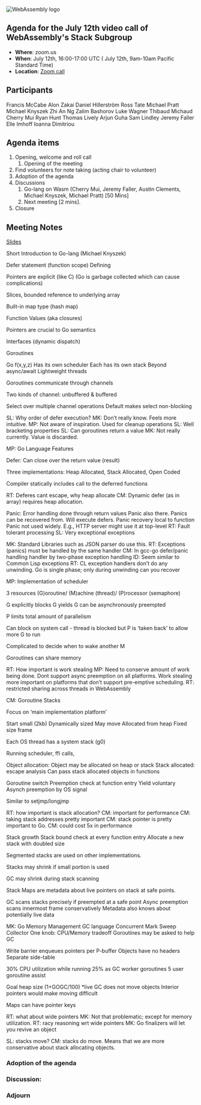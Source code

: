 ![WebAssembly logo](/images/WebAssembly.png)

## Agenda for the July 12th video call of WebAssembly's Stack Subgroup

- **Where**: zoom.us
- **When**:  July 12th, 16:00-17:00 UTC ( July 12th, 9am-10am Pacific Standard Time)
- **Location**: [Zoom call](https://zoom.us/j/91846860726?pwd=NVVNVmpvRVVFQkZTVzZ1dTFEcXgrdz09)


## Participants
Francis McCabe
Alon Zakai
Daniel Hillerström
Ross Tate
Michael Pratt
Michael Knyszek
Zhi An Ng
Zalim Bashorov
Luke Wagner
Thibaud Michaud
Cherry Mui
Ryan Hunt
Thomas Lively
Arjun Guha
Sam Lindley
Jeremy Faller
Elle Imhoff
Ioanna Dimitriou



## Agenda items

1. Opening, welcome and roll call
    1. Opening of the meeting
1. Find volunteers for note taking (acting chair to volunteer)
1. Adoption of the agenda
1. Discussions
   1. Go-lang on Wasm (Cherry Mui, Jeremy Faller, Austin Clements, Michael Knyszek, Michael Pratt) [50 Mins]
   1. Next meeting [2 mins].
1. Closure

## Meeting Notes

[Slides](https://github.com/WebAssembly/meetings/blob/12cc98677a80d4143da97ad9e1243e17093801ce/stack/2021/presentations/2021-7-12%20Go%20implementation.pdf)

Short Introduction to Go-lang (Michael Knyszek)

Defer statement (function scope) Defining

Pointers are explicit (like C) (Go is garbage collected which can cause complications)

Slices, bounded reference to underlying array

Built-in map type (hash map)

Function Values (aka closures)

Pointers are crucial to Go semantics

Interfaces (dynamic dispatch)

Goroutines

Go f(x,y,z)
Has its own scheduler
Each has its own stack
Beyond async/await
Lightweight threads

Goroutines communicate through channels

Two kinds of channel: unbuffered & buffered

Select over multiple channel operations
Default makes select non-blocking

SL: Why order of defer execution?
MK: Don’t really know. Feels more intuitive.
MP: Not aware of inspiration. Used for cleanup operations
SL: Well bracketing properties
SL: Can goroutines return a value
MK: Not really currently. Value is discarded.

MP: Go Language Features 

Defer: 
Can close over the return value (result)

Three implementations:
Heap Allocated, Stack Allocated, Open Coded

Compiler statically includes call to the deferred functions

RT: Deferes cant escape, why heap allocate
CM: Dynamic defer (as in array) requires heap allocation.

Panic: 
 Error handling done through return values
 Panic also there. Panics can be recovered from.
 Will execute defers.
 Panic recovery local to function
 Panic not used widely.
 E.g., HTTP server might use it at top-level
RT: Fault tolerant processing
SL: Very exceptional exceptions

MK: Standard Libraries such as JSON parser do use this.
RT: Exceptions (panics) must be handled by the same handler
CM: In gcc-go defer/panic handling handler by two-phase exception handling
ID: Seem similar to Common Lisp exceptions
RT: CL exception handlers don’t do any unwinding. Go is single phase; only during unwinding can you recover

MP: Implementation of scheduler

3 resources (G)oroutine/ (M)achine (thread)/ (P)rocessor (semaphore)

G explicitly blocks
G yields
G can be asynchronously preempted

P limits total amount of parallelism

Can block on system call - thread is blocked but P is ‘taken back’ to allow more G to run

Complicated to decide when to wake another M

Goroutines can share memory

RT: How important is work stealing
MP: Need to conserve amount of work being done. Dont support async preemption on all platforms. Work stealing more important on platforms that don’t support pre-emptive scheduling.
RT: restricted sharing across threads in WebAssembly

CM: Goroutine Stacks

Focus on ‘main implementation platform’

Start small (2kb)
Dynamically sized
May move 
Allocated from heap
Fixed size frame

Each OS thread has a system stack (g0)

Running scheduler, ffi calls,

Object allocation:
Object may be allocated on heap or stack
Stack allocated: escape analysis
Can pass stack allocated objects in functions

Goroutine switch
Preemption check at function entry
Yield voluntary
Asynch preemption by OS signal

Similar to setjmp/longjmp

RT: how important is stack allocation?
CM: important for performance
CM: taking stack addresses pretty important
CM: stack pointer is pretty important to Go.
CM: could cost 5x in performance

Stack growth
Stack bound check at every function entry
Allocate a new stack with doubled size

Segmented stacks are used on other implementations.

Stacks may shrink if small portion is used

GC may shrink during stack scanning

Stack Maps are metadata about live pointers on stack at safe points. 

GC scans stacks precisely if preempted at a safe point
Async preemption scans innermost frame conservatively
Metadata also knows about potentially live data

MK: Go Memory Management
GC language
Concurrent Mark Sweep Collector
One knob: CPU/Memory tradeoff
Goroutines may be asked to help GC

Write barrier enqueues pointers per P-buffer
Objects have no headers
Separate side-table

30% CPU utilization while running
25% as GC worker goroutines
5 user goroutine assist

Goal heap size (1+GOGC/100) *live
GC does not move objects
Interior pointers would make moving difficult

Maps can have pointer keys

RT: what about wide pointers
MK: Not that problematic; except for memory utilization.
RT: racy reasoning wrt wide pointers
MK: Go finalizers will let you revive an object

SL: stacks move?
CM: stacks do move. Means that we are more conservative about stack allocating objects.


### Adoption of the agenda

### Discussion:

### Adjourn

